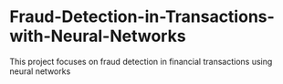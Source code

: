 # Fraud-Detection-in-Transactions-with-Neural-Networks
This project focuses on fraud detection in financial transactions using neural networks
